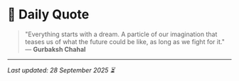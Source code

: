 # 📜 Daily Quote

> "Everything starts with a dream. A particle of our imagination that teases us of what the future could be like, as long as we fight for it."  
> — **Gurbaksh Chahal**

---

_Last updated: 28 September 2025 ⏳_
